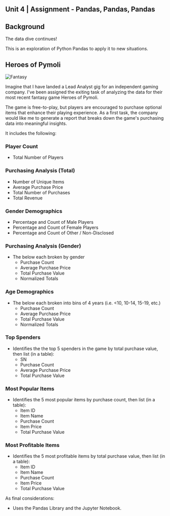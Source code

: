 ## Unit 4 | Assignment - Pandas, Pandas, Pandas

## Background

The data dive continues!

This is an exploration of Python Pandas to apply it to new situations. 

## Heroes of Pymoli

![Fantasy](Images/Fantasy.jpg)

Imagine that I have landed a Lead Analyst gig for an independent gaming company. I've been assigned the exiting task of analyzing the data for their most recent fantasy game Heroes of Pymoli.

The game is free-to-play, but players are encouraged to purchase optional items that enhance their playing experience. As a first task, the company would like me to generate a report that breaks down the game's purchasing data into meaningful insights.

It includes the following:

### Player Count

* Total Number of Players

### Purchasing Analysis (Total)

* Number of Unique Items
* Average Purchase Price
* Total Number of Purchases
* Total Revenue

### Gender Demographics

* Percentage and Count of Male Players
* Percentage and Count of Female Players
* Percentage and Count of Other / Non-Disclosed

### Purchasing Analysis (Gender)

* The below each broken by gender
  * Purchase Count
  * Average Purchase Price
  * Total Purchase Value
  * Normalized Totals

### Age Demographics

* The below each broken into bins of 4 years (i.e. &lt;10, 10-14, 15-19, etc.)
  * Purchase Count
  * Average Purchase Price
  * Total Purchase Value
  * Normalized Totals

### Top Spenders

* Identifies the the top 5 spenders in the game by total purchase value, then list (in a table):
  * SN
  * Purchase Count
  * Average Purchase Price
  * Total Purchase Value

### Most Popular Items

* Identifies the 5 most popular items by purchase count, then list (in a table):
  * Item ID
  * Item Name
  * Purchase Count
  * Item Price
  * Total Purchase Value

### Most Profitable Items

* Identifies the 5 most profitable items by total purchase value, then list (in a table):
  * Item ID
  * Item Name
  * Purchase Count
  * Item Price
  * Total Purchase Value

As final considerations:

* Uses the Pandas Library and the Jupyter Notebook.


